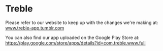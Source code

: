 # Treble
Please refer to our website to keep up with the changes we're making at:
www.treble-app.tumblr.com

You can also find our app uploaded on the Google Play Store at: https://play.google.com/store/apps/details?id=com.treble.www.full
